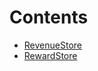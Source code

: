 

# Contents
- [RevenueStore](RevenueStore.sol/contract.RevenueStore.md)
- [RewardStore](RewardStore.sol/contract.RewardStore.md)
